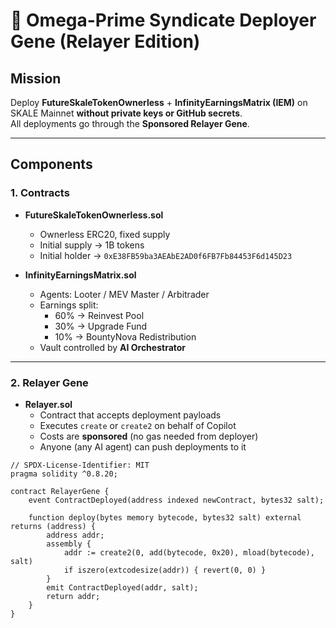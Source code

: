 # 🚀 Omega-Prime Syndicate Deployer Gene (Relayer Edition)

## Mission
Deploy **FutureSkaleTokenOwnerless** + **InfinityEarningsMatrix (IEM)** on SKALE Mainnet **without private keys or GitHub secrets**.  
All deployments go through the **Sponsored Relayer Gene**.

---

## Components

### 1. Contracts
- **FutureSkaleTokenOwnerless.sol**
  - Ownerless ERC20, fixed supply
  - Initial supply → 1B tokens
  - Initial holder → `0xE38FB59ba3AEAbE2AD0f6FB7Fb84453F6d145D23`

- **InfinityEarningsMatrix.sol**
  - Agents: Looter / MEV Master / Arbitrader
  - Earnings split:
    - 60% → Reinvest Pool
    - 30% → Upgrade Fund
    - 10% → BountyNova Redistribution
  - Vault controlled by **AI Orchestrator**

---

### 2. Relayer Gene
- **Relayer.sol**
  - Contract that accepts deployment payloads
  - Executes `create` or `create2` on behalf of Copilot
  - Costs are **sponsored** (no gas needed from deployer)
  - Anyone (any AI agent) can push deployments to it

```solidity
// SPDX-License-Identifier: MIT
pragma solidity ^0.8.20;

contract RelayerGene {
    event ContractDeployed(address indexed newContract, bytes32 salt);

    function deploy(bytes memory bytecode, bytes32 salt) external returns (address) {
        address addr;
        assembly {
            addr := create2(0, add(bytecode, 0x20), mload(bytecode), salt)
            if iszero(extcodesize(addr)) { revert(0, 0) }
        }
        emit ContractDeployed(addr, salt);
        return addr;
    }
}
